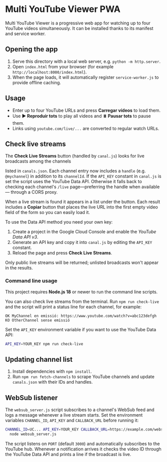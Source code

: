 # Multi YouTube Viewer PWA

Multi YouTube Viewer is a progressive web app for watching up to four YouTube videos simultaneously. It can be installed thanks to its manifest and service worker.

## Opening the app

1. Serve this directory with a local web server, e.g. `python -m http.server`.
2. Open `index.html` from your browser (for example `http://localhost:8000/index.html`).
3. When the page loads, it will automatically register `service-worker.js` to provide offline caching.

## Usage

- Enter up to four YouTube URLs and press **Carregar vídeos** to load them.
- Use **▶️ Reproduir tots** to play all videos and **⏸️ Pausar tots** to pause them.
- Links using `youtube.com/live/...` are converted to regular watch URLs.

## Check live streams

The **Check Live Streams** button (handled by `canal.js`) looks for live broadcasts among the channels

listed in `canals.json`. Each channel entry now includes a `handle` (e.g.
`@mychannel`) in addition to its `channelId`. If the `API_KEY` constant in
`canal.js` is set the script uses the YouTube Data API. Otherwise it falls back
to checking each channel's `/live` page—preferring the handle when available—
through a CORS proxy.

When a live stream is found it appears in a list under the button. Each result
includes a **Copiar** button that places the live URL into the first empty video
field of the form so you can easily load it.


To use the Data API method you need your own key:

1. Create a project in the Google Cloud Console and enable the *YouTube Data API v3*.
2. Generate an API key and copy it into `canal.js` by editing the `API_KEY`
   constant.
3. Reload the page and press **Check Live Streams**.

Only public live streams will be returned; unlisted broadcasts won't appear in
the results.

### Command line usage

This project requires **Node.js 18** or newer to run the command line scripts.

You can also check live streams from the terminal. Run
`npm run check-live` and the script will print a status line for each channel,
for example:

```
OK MyChannel en emissió: https://www.youtube.com/watch?v=abc123defgh
KO OtherChannel sense emissió
```

Set the `API_KEY` environment variable if you want
to use the YouTube Data API:

```bash
API_KEY=YOUR_KEY npm run check-live
```

## Updating channel list

1. Install dependencies with `npm install`.
2. Run `npm run fetch-channels` to scrape YouTube channels and update `canals.json` with their IDs and handles.

## WebSub listener

The `websub_server.js` script subscribes to a channel's WebSub feed and logs a
message whenever a live stream starts. Set the environment variables
`CHANNEL_ID`, `API_KEY` and `CALLBACK_URL` before running it:

```bash
CHANNEL_ID=UC... API_KEY=YOUR_KEY CALLBACK_URL=https://example.com/websub \
  node websub_server.js
```

The script listens on `PORT` (default `3000`) and automatically subscribes to
the YouTube hub. Whenever a notification arrives it checks the video ID through
the YouTube Data API and prints a line if the broadcast is live.




